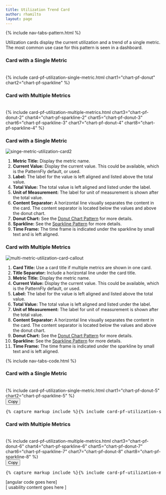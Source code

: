 ```yaml
---
title: Utilization Trend Card
author: rhamilto
layout: page
---
```

<div>
  {% include nav-tabs-pattern.html %}
  <div class="tab-content">
    <div role="tabpanel" class="tab-pane active" id="overview">
      <p>Utilization cards display the current utilization and a trend of a single metric.  The most common use case for this pattern is seen in a dashboard.</p>
      <h3>Card with a Single Metric</h3>
      <!-- don't copy this example as it's been modified to work within the context of the documentation -->
      <div class="cards-pf">
        <div class="container-fluid container-cards-pf" style="margin-top: 0;">
          <div class="row row-cards-pf" style="padding-top: 20px;">
            <!-- Important:  if you need to nest additional .row within a .row.row-cards-pf, do *not* use .row-cards-pf on the nested .row  -->
            {% include card-pf-utilization-single-metric.html chart1="chart-pf-donut" chart2="chart-pf-sparkline" %}
          </div>
        </div>
      </div>
      <h3>Card with Multiple Metrics</h3>
      <!-- don't copy this example as it's been modified to work within the context of the documentation -->
      <div class="cards-pf">
        <div class="container-fluid container-cards-pf" style="margin-top: 0;">
          <div class="row row-cards-pf" style="padding-top: 20px;">
            <!-- Important:  if you need to nest additional .row within a .row.row-cards-pf, do *not* use .row-cards-pf on the nested .row  -->
            {% include card-pf-utilization-multiple-metrics.html chart3="chart-pf-donut-2" chart4="chart-pf-sparkline-2" chart5="chart-pf-donut-3" chart6="chart-pf-sparkline-3" chart7="chart-pf-donut-4" chart8="chart-pf-sparkline-4" %}
          </div>
        </div>
      </div>
    </div>
    <div role="tabpanel" class="tab-pane" id="design">
      <h3>Card with a Single Metric</h3>
      <div class="row">
        <div class="col-md-7">
          <img src="/wp-content/uploads/2015/08/singe-metric-utilization-card2.png" alt="singe-metric-utilization-card2" />
        </div>
        <div class="col-md-5">
          <ol>
            <li><b>Metric Title:</b> Display the metric name.</li>
            <li><b>Current Value:</b> Display the current value. This could be available, which is the PatternFly default, or used.</li>
            <li><b>Label:</b> The label for the value is left aligned and listed above the total value.</li>
            <li><b>Total Value:</b> The total value is left aligned and listed under the label.</li>
            <li><b>Unit of Measurement:</b> The label for unit of measurement is shown after the total value.</li>
            <li><b>Content Separator:</b> A horizontal line visually separates the content in the card. The content separator is located below the values and above the donut chart. </li>
            <li><b>Donut Chart:</b> See the <a href="/patterns/donut-chart/">Donut Chart Pattern</a> for more details.</li>
            <li><b>Sparkline:</b> See the <a href="/patterns/sparkline/">Sparkline Pattern</a> for more details.</li>
            <li><b>Time Frame:</b> The time frame is indicated under the sparkline by small text and is left aligned.</li>
          </ol>
        </div>
      </div>
      <h3>Card with Multiple Metrics</h3>
      <div class="row">
        <div class="col-md-7">
          <img src="/wp-content/uploads/2015/08/multi-metric-utilization-card-callout1.png" alt="multi-metric-utilization-card-callout"/>
        </div>
        <div class="col-md-5">
          <ol>
            <li><b>Card Title:</b> Use a card title if multiple metrics are shown in one card.</li>
            <li><b>Title Separator:</b> Include a horizontal line under the card title.</li>
            <li><b>Metric Title:</b> Display the metric name.</li>
            <li><b>Current Value:</b> Display the current value. This could be available, which is the PatternFly default, or used.</li>
            <li><b>Label:</b> The label for the value is left aligned and listed above the total value.</li>
            <li><b>Total Value:</b> The total value is left aligned and listed under the label.</li>
            <li><b>Unit of Measurement:</b> The label for unit of measurement is shown after the total value.</li>
            <li><b>Content Separator:</b> A horizontal line visually separates the content in the card. The content separator is located below the values and above the donut chart.</li>
            <li><b>Donut Chart:</b> See the <a href="/patterns/donut-chart/">Donut Chart Pattern</a> for more details.</li>
            <li><b>Sparkline:</b> See the <a href="/patterns/sparkline/">Sparkline Pattern</a> for more details.</li>
            <li><b>Time Frame:</b> The time frame is indicated under the sparkline by small text and is left aligned.</li>
          </ol>
        </div>
      </div>
    </div>
    <div role="tabpanel" class="tab-pane" id="code">
      {% include nav-tabs-code.html %}
      <div class="tab-content">
        <div role="tabpanel" class="tab-pane nested active" id="ref-impl">
          <h3>Card with a Single Metric</h3>
          <div class="example-pf">
            <div class="cards-pf">
              <div class="container-fluid container-cards-pf" style="margin-top: 0;">
                <div class="row row-cards-pf" style="padding-top: 20px;">
                  <!-- Important:  if you need to nest additional .row within a .row.row-cards-pf, do *not* use .row-cards-pf on the nested .row  -->
                  {% include card-pf-utilization-single-metric.html chart1="chart-pf-donut-5" chart2="chart-pf-sparkline-5" %}
                </div>
              </div>
            </div>
          </div>
          <button class="btn btn-default btn-copy">Copy</button>
          <pre class="prettyprint">{% capture markup_include %}{% include card-pf-utilization-single-metric.html chart1="chart-pf-donut-5" chart2="chart-pf-sparkline-5" %}{% endcapture %}{{ markup_include | xml_escape }}</pre>
          <h3>Card with Multiple Metrics</h3>
          <div class="example-pf">
            <!-- don't copy this example as it's been modified to work within the context of the documentation -->
            <div class="cards-pf">
              <div class="container-fluid container-cards-pf" style="margin-top: 0;">
                <div class="row row-cards-pf" style="padding-top: 20px;">
                  <!-- Important:  if you need to nest additional .row within a .row.row-cards-pf, do *not* use .row-cards-pf on the nested .row  -->
                  {% include card-pf-utilization-multiple-metrics.html chart3="chart-pf-donut-6" chart4="chart-pf-sparkline-6" chart5="chart-pf-donut-7" chart6="chart-pf-sparkline-7" chart7="chart-pf-donut-8" chart8="chart-pf-sparkline-8" %}
                </div>
              </div>
            </div>
          </div>
          <button class="btn btn-default btn-copy">Copy</button>
          <pre class="prettyprint">{% capture markup_include %}{% include card-pf-utilization-multiple-metrics.html chart3="chart-pf-donut-6" chart4="chart-pf-sparkline-6" chart5="chart-pf-donut-7" chart6="chart-pf-sparkline-7" chart7="chart-pf-donut-8" chart8="chart-pf-sparkline-8" %}{% endcapture %}{{ markup_include | xml_escape }}</pre>
        </div>
        <div role="tabpanel" class="tab-pane nested" id="angular">
          [angular code goes here]
        </div>
      </div>
    </div>
    <div role="tabpanel" class="tab-pane" id="usability-test">
      [ usability content goes here ]
    </div>
  </div>
</div>
